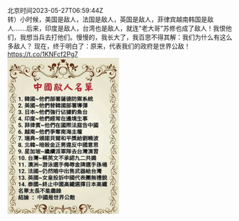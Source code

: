 北京时间2023-05-27T06:59:44Z<br>转）小时候，美国是敌人，法国是敌人，英国是敌人，菲律宾越南韩国是敌人….…后来，印度是敌人，台湾也是敌人，就连"老大哥”苏修也成了敌人！我恨他们，我想当兵去打他们。慢慢的，我长大了，我百思不得其解：我们为什么有这么多敌人？
现在，终于明白了：原来，代表我们的政府是世界公敌！ https://t.co/1KNFcf2Pg7<br><img src='/temp/image/2023/u-Month-5/1662232077184499714_0.jpg' width='250' height='350'><br><br>